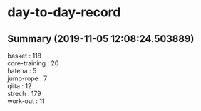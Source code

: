 # day-to-day-record  
## Summary  (2019-11-05 12:08:24.503889)  
basket : 118  
core-training : 20  
hatena : 5  
jump-rope : 7  
qiita : 12  
strech : 179  
work-out : 11  
